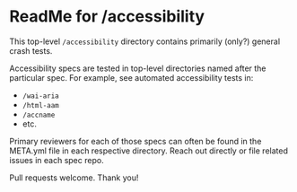 # ReadMe for /accessibility 

This top-level `/accessibility` directory contains primarily (only?) general crash tests. 

Accessibility specs are tested in top-level directories named after the particular spec. For example, see automated accessibility tests in:

- `/wai-aria`
- `/html-aam`
- `/accname`
- etc.

Primary reviewers for each of those specs can often be found in the META.yml file in each respective directory. Reach out directly or file related issues  in each spec repo. 

Pull requests welcome. Thank you!
